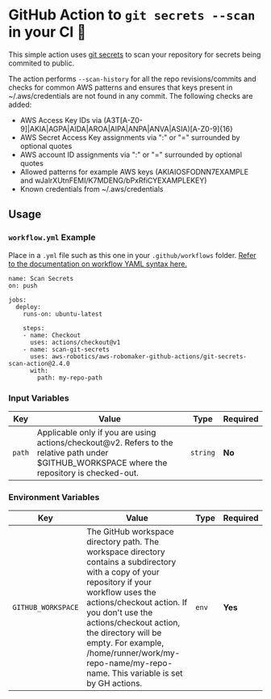 # GitHub Action to `git secrets --scan` in your CI  🔄

This simple action uses [git secrets](https://github.com/awslabs/git-secrets) to scan your repository for secrets being commited to public. 

The action performs `--scan-history` for all the repo revisions/commits and checks for common AWS patterns and ensures that keys present in ~/.aws/credentials are not found in any commit. The following checks are added:

* AWS Access Key IDs via (A3T[A-Z0-9]|AKIA|AGPA|AIDA|AROA|AIPA|ANPA|ANVA|ASIA)[A-Z0-9]{16}
* AWS Secret Access Key assignments via ":" or "=" surrounded by optional quotes
* AWS account ID assignments via ":" or "=" surrounded by optional quotes
* Allowed patterns for example AWS keys (AKIAIOSFODNN7EXAMPLE and wJalrXUtnFEMI/K7MDENG/bPxRfiCYEXAMPLEKEY)
* Known credentials from ~/.aws/credentials

## Usage

### `workflow.yml` Example

Place in a `.yml` file such as this one in your `.github/workflows` folder. [Refer to the documentation on workflow YAML syntax here.](https://help.github.com/en/articles/workflow-syntax-for-github-actions)

```
name: Scan Secrets
on: push

jobs:
  deploy:
    runs-on: ubuntu-latest

    steps:
    - name: Checkout
      uses: actions/checkout@v1
    - name: scan-git-secrets
      uses: aws-robotics/aws-robomaker-github-actions/git-secrets-scan-action@2.4.0
      with:
        path: my-repo-path

```

### Input Variables

| Key | Value | Type | Required |
| ------------- | ------------- | ------------- | ------------- |
| `path` | Applicable only if you are using actions/checkout@v2. Refers to the relative path under $GITHUB_WORKSPACE where the repository is checked-out. | `string` | **No** |


### Environment Variables

| Key | Value | Type | Required |
| ------------- | ------------- | ------------- | ------------- |
| `GITHUB_WORKSPACE` | The GitHub workspace directory path. The workspace directory contains a subdirectory with a copy of your repository if your workflow uses the actions/checkout action. If you don't use the actions/checkout action, the directory will be empty. For example, /home/runner/work/my-repo-name/my-repo-name. This variable is set by GH actions. | `env` | **Yes** |



